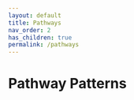 ```yaml
---
layout: default
title: Pathways
nav_order: 2
has_children: true
permalink: /pathways
---
```

# Pathway Patterns
